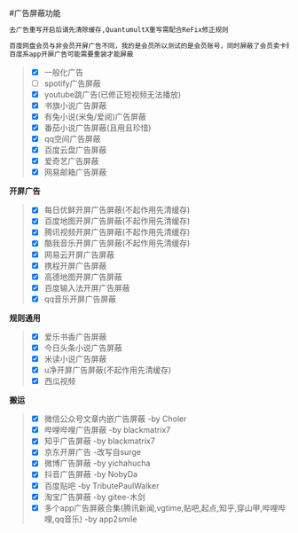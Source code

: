 #广告屏蔽功能
```ruby
去广告重写开启后请先清除缓存,QuantumultX重写需配合ReFix修正规则
```
```ruby
百度网盘会员与非会员开屏广告不同，我的是会员所以测试的是会员账号，同时屏蔽了会员卖卡赚钱
百度系app开屏广告可能需要重装才能屏蔽

```
 > - [x] 一般化广告
 > - [ ] spotify广告屏蔽
 > - [x] youtube跳广告(已修正短视频无法播放)
 > - [x] 书旗小说广告屏蔽
 > - [x] 有兔小说(米兔/爱阅)广告屏蔽
 > - [x] 番茄小说广告屏蔽(且用且珍惜)
 > - [x] qq空间广告屏蔽
 > - [x] 百度云盘广告屏蔽
 > - [x] 爱奇艺广告屏蔽
 > - [x] 网易邮箱广告屏蔽

 
**开屏广告**
 > - [x] 每日优鲜开屏广告屏蔽(不起作用先清缓存)
 > - [x] 百度地图开屏广告屏蔽(不起作用先清缓存)
 > - [x] 腾讯视频开屏广告屏蔽(不起作用先清缓存)
 > - [x] 酷我音乐开屏广告屏蔽(不起作用先清缓存)
 > - [x] 网易云开屏广告屏蔽
 > - [x] 携程开屏广告屏蔽
 > - [x] 高德地图开屏广告屏蔽
 > - [x] 百度输入法开屏广告屏蔽
 > - [x] qq音乐开屏广告屏蔽

**规则通用**
 > - [x] 爱乐书香广告屏蔽
 > - [x] 今日头条小说广告屏蔽
 > - [x] 米读小说广告屏蔽
 > - [x] u净开屏广告屏蔽(不起作用先清缓存)
 > - [x] 西瓜视频

**搬运**
 > - [x] 微信公众号文章内嵌广告屏蔽 -by Choler
 > - [x] 哔哩哔哩广告屏蔽 -by blackmatrix7
 > - [x] 知乎广告屏蔽 -by blackmatrix7
 > - [x] 京东开屏广告 -改写自surge
 > - [x] 微博广告屏蔽 -by yichahucha
 > - [x] 抖音广告屏蔽 -by NobyDa
 > - [x] 百度贴吧 -by TributePaulWalker
 > - [x] 淘宝广告屏蔽 -by gitee-木剑
 > - [x] 多个app广告屏蔽合集(腾讯新闻,vgtime,贴吧,起点,知乎,穿山甲,哔哩哔哩,qq音乐) -by app2smile
